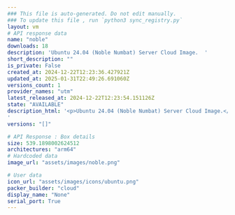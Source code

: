 ```yaml
---
### This file is auto-generated. Do not edit manually.
### To update this file , run `python3 sync_registry.py`
layout: vm
# API response data
name: "noble"
downloads: 18
description: 'Ubuntu 24.04 (Noble Numbat) Server Cloud Image.  '
short_description: ""
is_private: False
created_at: 2024-12-22T12:23:36.427921Z
updated_at: 2025-01-31T22:49:26.691060Z
versions_count: 1
provider_names: "utm"
latest_released_at: 2024-12-22T12:23:54.151126Z
state: "AVAILABLE"
description_html: '<p>Ubuntu 24.04 (Noble Numbat) Server Cloud Image.</p>
'
versions: "[]"

# API Response : Box details
size: 539.1898002624512
architectures: "arm64"
# Hardcoded data
image_url: "assets/images/noble.png"

# User data
icon_url: "assets/images/icons/ubuntu.png"
packer_builder: "cloud"
display_name: "None"
serial_port: True
---
```

